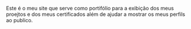 Este é o meu site que serve como portifólio para a exibição dos meus proejtos e dos meus certificados além de ajudar a mostrar os meus perfils ao publico.
